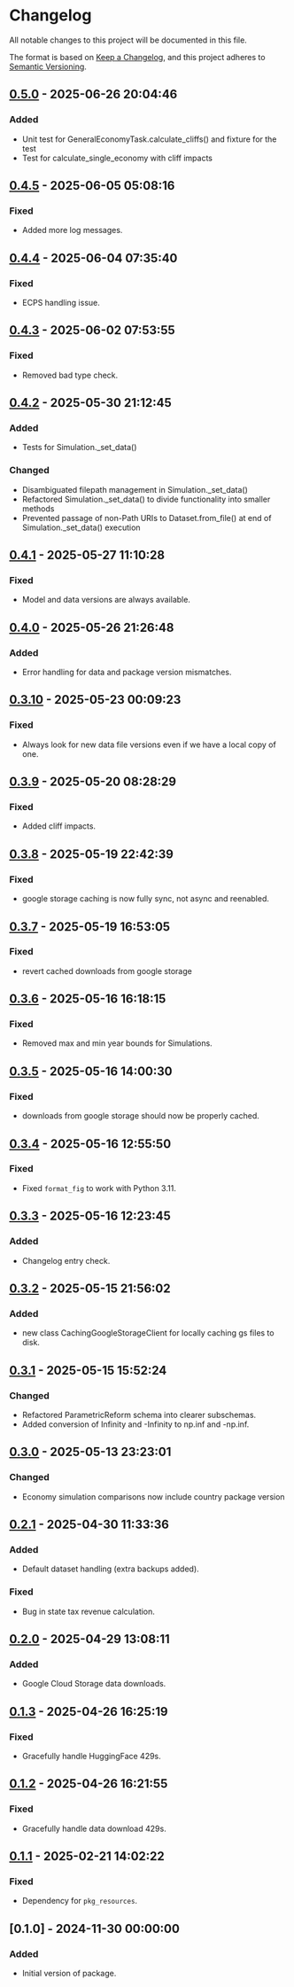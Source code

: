 # Changelog

All notable changes to this project will be documented in this file.

The format is based on [Keep a Changelog](https://keepachangelog.com/en/1.0.0/), 
and this project adheres to [Semantic Versioning](https://semver.org/spec/v2.0.0.html).

## [0.5.0] - 2025-06-26 20:04:46

### Added

- Unit test for GeneralEconomyTask.calculate_cliffs() and fixture for the test
- Test for calculate_single_economy with cliff impacts

## [0.4.5] - 2025-06-05 05:08:16

### Fixed

- Added more log messages.

## [0.4.4] - 2025-06-04 07:35:40

### Fixed

- ECPS handling issue.

## [0.4.3] - 2025-06-02 07:53:55

### Fixed

- Removed bad type check.

## [0.4.2] - 2025-05-30 21:12:45

### Added

- Tests for Simulation._set_data()

### Changed

- Disambiguated filepath management in Simulation._set_data()
- Refactored Simulation._set_data() to divide functionality into smaller methods
- Prevented passage of non-Path URIs to Dataset.from_file() at end of Simulation._set_data() execution

## [0.4.1] - 2025-05-27 11:10:28

### Fixed

- Model and data versions are always available.

## [0.4.0] - 2025-05-26 21:26:48

### Added

- Error handling for data and package version mismatches.

## [0.3.10] - 2025-05-23 00:09:23

### Fixed

- Always look for new data file versions even if we have a local copy of one.

## [0.3.9] - 2025-05-20 08:28:29

### Fixed

- Added cliff impacts.

## [0.3.8] - 2025-05-19 22:42:39

### Fixed

- google storage caching is now fully sync, not async and reenabled.

## [0.3.7] - 2025-05-19 16:53:05

### Fixed

- revert cached downloads from google storage

## [0.3.6] - 2025-05-16 16:18:15

### Fixed

- Removed max and min year bounds for Simulations.

## [0.3.5] - 2025-05-16 14:00:30

### Fixed

- downloads from google storage should now be properly cached.

## [0.3.4] - 2025-05-16 12:55:50

### Fixed

- Fixed `format_fig` to work with Python 3.11.

## [0.3.3] - 2025-05-16 12:23:45

### Added

- Changelog entry check.

## [0.3.2] - 2025-05-15 21:56:02

### Added

- new class CachingGoogleStorageClient for locally caching gs files to disk.

## [0.3.1] - 2025-05-15 15:52:24

### Changed

- Refactored ParametricReform schema into clearer subschemas.
- Added conversion of Infinity and -Infinity to np.inf and -np.inf.

## [0.3.0] - 2025-05-13 23:23:01

### Changed

- Economy simulation comparisons now include country package version

## [0.2.1] - 2025-04-30 11:33:36

### Added

- Default dataset handling (extra backups added).

### Fixed

- Bug in state tax revenue calculation.

## [0.2.0] - 2025-04-29 13:08:11

### Added

- Google Cloud Storage data downloads.

## [0.1.3] - 2025-04-26 16:25:19

### Fixed

- Gracefully handle HuggingFace 429s.

## [0.1.2] - 2025-04-26 16:21:55

### Fixed

- Gracefully handle data download 429s.

## [0.1.1] - 2025-02-21 14:02:22

### Fixed

- Dependency for `pkg_resources`.

## [0.1.0] - 2024-11-30 00:00:00

### Added

- Initial version of package.



[0.5.0]: https://github.com/PolicyEngine/policyengine.py/compare/0.4.5...0.5.0
[0.4.5]: https://github.com/PolicyEngine/policyengine.py/compare/0.4.4...0.4.5
[0.4.4]: https://github.com/PolicyEngine/policyengine.py/compare/0.4.3...0.4.4
[0.4.3]: https://github.com/PolicyEngine/policyengine.py/compare/0.4.2...0.4.3
[0.4.2]: https://github.com/PolicyEngine/policyengine.py/compare/0.4.1...0.4.2
[0.4.1]: https://github.com/PolicyEngine/policyengine.py/compare/0.4.0...0.4.1
[0.4.0]: https://github.com/PolicyEngine/policyengine.py/compare/0.3.10...0.4.0
[0.3.10]: https://github.com/PolicyEngine/policyengine.py/compare/0.3.9...0.3.10
[0.3.9]: https://github.com/PolicyEngine/policyengine.py/compare/0.3.8...0.3.9
[0.3.8]: https://github.com/PolicyEngine/policyengine.py/compare/0.3.7...0.3.8
[0.3.7]: https://github.com/PolicyEngine/policyengine.py/compare/0.3.6...0.3.7
[0.3.6]: https://github.com/PolicyEngine/policyengine.py/compare/0.3.5...0.3.6
[0.3.5]: https://github.com/PolicyEngine/policyengine.py/compare/0.3.4...0.3.5
[0.3.4]: https://github.com/PolicyEngine/policyengine.py/compare/0.3.3...0.3.4
[0.3.3]: https://github.com/PolicyEngine/policyengine.py/compare/0.3.2...0.3.3
[0.3.2]: https://github.com/PolicyEngine/policyengine.py/compare/0.3.1...0.3.2
[0.3.1]: https://github.com/PolicyEngine/policyengine.py/compare/0.3.0...0.3.1
[0.3.0]: https://github.com/PolicyEngine/policyengine.py/compare/0.2.1...0.3.0
[0.2.1]: https://github.com/PolicyEngine/policyengine.py/compare/0.2.0...0.2.1
[0.2.0]: https://github.com/PolicyEngine/policyengine.py/compare/0.1.3...0.2.0
[0.1.3]: https://github.com/PolicyEngine/policyengine.py/compare/0.1.2...0.1.3
[0.1.2]: https://github.com/PolicyEngine/policyengine.py/compare/0.1.1...0.1.2
[0.1.1]: https://github.com/PolicyEngine/policyengine.py/compare/0.1.0...0.1.1
